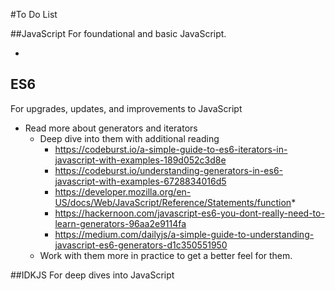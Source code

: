 #To Do List

##JavaScript
For foundational and basic JavaScript. 

* 

## ES6
For upgrades, updates, and improvements to JavaScript

* Read more about generators and iterators
  * Deep dive into them with additional reading
    * https://codeburst.io/a-simple-guide-to-es6-iterators-in-javascript-with-examples-189d052c3d8e
    * https://codeburst.io/understanding-generators-in-es6-javascript-with-examples-6728834016d5
    * https://developer.mozilla.org/en-US/docs/Web/JavaScript/Reference/Statements/function*
    * https://hackernoon.com/javascript-es6-you-dont-really-need-to-learn-generators-96aa2e9114fa
    * https://medium.com/dailyjs/a-simple-guide-to-understanding-javascript-es6-generators-d1c350551950
  * Work with them more in practice to get a better feel for them.

##IDKJS
For deep dives into JavaScript

